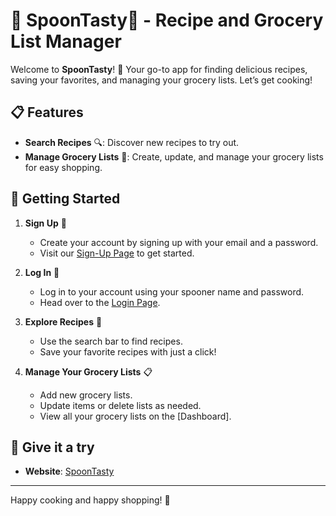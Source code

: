 # 🍲 **SpoonTasty**🥄 - Recipe and Grocery List Manager

Welcome to **SpoonTasty**! 🎉 Your go-to app for finding delicious recipes, saving your favorites, and managing your grocery lists. Let’s get cooking!

## 📋 **Features**

- **Search Recipes** 🔍: Discover new recipes to try out.
- **Manage Grocery Lists** 🛒: Create, update, and manage your grocery lists for easy shopping.

## 🚀 **Getting Started**

1. **Sign Up** 📝

   - Create your account by signing up with your email and a password.
   - Visit our [Sign-Up Page](https://spoontasty2-0-1.onrender.com/signup) to get started.

2. **Log In** 🔑

   - Log in to your account using your spooner name and password.
   - Head over to the [Login Page](https://spoontasty2-0-1.onrender.com/login).

3. **Explore Recipes** 🍴

   - Use the search bar to find recipes.
   - Save your favorite recipes with just a click!

4. **Manage Your Grocery Lists** 📋
   - Add new grocery lists.
   - Update items or delete lists as needed.
   - View all your grocery lists on the [Dashboard].

## 🧩 **Give it a try**

- **Website**: [SpoonTasty](https://spoontasty2-0-1.onrender.com)

---

Happy cooking and happy shopping! 🥳
